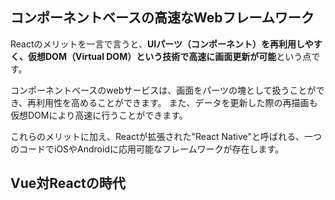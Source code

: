 

## コンポーネントベースの高速なWebフレームワーク

Reactのメリットを一言で言うと、**UIパーツ（コンポーネント）を再利用しやすく、仮想DOM（Virtual DOM）という技術で高速に画面更新が可能**という点です。

コンポーネントベースのwebサービスは、画面をパーツの塊として扱うことができ、再利用性を高めることができます。
また、データを更新した際の再描画も仮想DOMにより高速に行うことができます。

これらのメリットに加え、Reactが拡張された"React Native"と呼ばれる、一つのコードでiOSやAndroidに応用可能なフレームワークが存在します。

## Vue対Reactの時代



